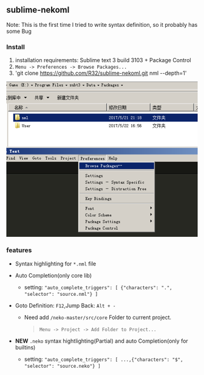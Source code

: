 sublime-nekoml
------

Note: This is the first time I tried to write syntax definition, so it probably has some Bug

### Install

1. installation requirements: Sublime text 3 build 3103 + Package Control
2. `Menu -> Preferences -> Browse Packages...`
3. 'git clone https://github.com/R32/sublime-nekoml.git nml --depth=1'

  ![screen shot](_darcs/screenshot.png)

### features

* Syntax highlighting for `*.nml` file

* Auto Completion(only core lib)

  - setting: `"auto_complete_triggers": [ {"characters": ".", "selector": "source.nml"} ]`

* Goto Definition: `F12`,Jump Back: `Alt + -`

  - Need add `/neko-master/src/core` Folder to current project. 

     > `Menu -> Project -> Add Folder to Project...`

* **NEW** `.neko` syntax hightlighting(Partial) and auto Completion(only for builtins)

  - setting: `"auto_complete_triggers": [ ...,{"characters": "$", "selector": "source.neko"} ]`

